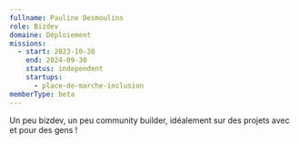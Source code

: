```yaml
---
fullname: Pauline Desmoulins
role: Bizdev
domaine: Déploiement
missions:
  - start: 2023-10-30
    end: 2024-09-30
    status: independent
    startups:
      - place-de-marche-inclusion
memberType: beta
---
```

Un peu bizdev, un peu  community builder, idéalement sur des projets avec et pour des gens !
